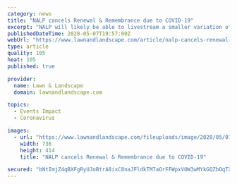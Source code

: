 ```yaml
---
category: news
title: "NALP cancels Renewal & Remembrance due to COVID-19"
excerpt: "NALP will likely be able to livestream a smaller variation of the ceremony this summer. Due to concerns around COVID-19, NALP recently announced its Renewal and Remembrance ceremony this year would be canceled."
publishedDateTime: 2020-05-07T19:57:00Z
webUrl: "https://www.lawnandlandscape.com/article/nalp-cancels-renewal-and-remembrance-due-to-coronavirus/"
type: article
quality: 105
heat: 105
published: true

provider:
  name: Lawn & Landscape
  domain: lawnandlandscape.com

topics:
  - Events Impact
  - Coronavirus

images:
  - url: "https://www.lawnandlandscape.com/fileuploads/image/2020/05/07/covidlawnwebinars.jpg?w=736&h=414&mode=crop"
    width: 736
    height: 414
    title: "NALP cancels Renewal & Remembrance due to COVID-19"

secured: "bNtImjZ4qBXFgRyUJoBtrA8ixC8naJFldkTM7aOrFFWpxVOW3wMYkGQZbOqTXpBFX34QMMx5O8lOBXm06baIXmNSDx5Y8T7GOCBCHT6OhabOz+RaDxoNyyBLPazWtMi8URHUh6OYueGB1NNveRIMIEGL4jw9MdRvRibJOOBEJMogmMVwJnjOUlZYS+y9zHEUl+JsF9v4mLxGFxEfcPIIjwoZzRiZHMdPqMd+AOdardTQGvjIVOMn6cFZnHI+qFFNscWEhJShOYQAZa3emoz7BXp3xfPDtMJRhlJXBT/Wge7j4BR0edaMmSnXWR6Mw0qLrY0jc5nHmcYRSfnRN9NzyyVKlI6LheIwrMKs2vQ13yp9ToahIjfEvtFK/dW9vOYY4xtG1gLdyor6jxtP8N0ogK87rTC5hk+McXr3oEdgFBnAOURd6DQephdeuv/LopiaRhitsmv9gPRmfWQEYokAdCXAJFjcSaEf8YctnewzSCA=;shvrDYrtgzd9Jwp3BgFmQw=="
---
```


